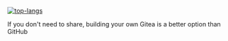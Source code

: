 <a href="https://github.com/spiritysdx"><img src="https://github-readme-stats.vercel.app/api/top-langs/?username=spiritysdx&theme=prussian&layout=compact&hide=handlebars,css" alt="top-langs"></img></a>

If you don't need to share, building your own Gitea is a better option than GitHub
